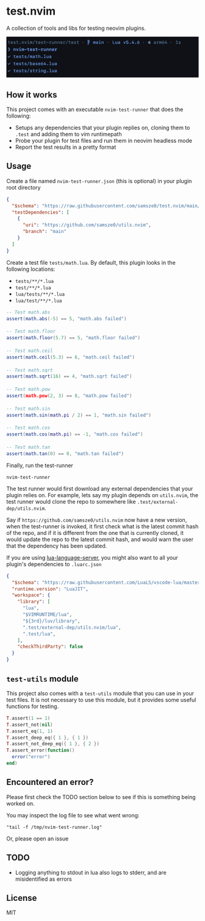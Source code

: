 # test.nvim

A collection of tools and libs for testing neovim plugins.

![](assets/demo.png)

## How it works

This project comes with an executable `nvim-test-runner` that does the following:
- Setups any dependencies that your plugin replies on, cloning them to `.test` and adding them to vim runtimepath
- Probe your plugin for test files and run them in neovim headless mode
- Report the test results in a pretty format

## Usage

Create a file named `nvim-test-runner.json` (this is optional) in your plugin root directory

```json
{
  "$schema": "https://raw.githubusercontent.com/samsze0/test.nvim/main/nvim-test-runner.schema.json",
  "testDependencies": [
    {
      "uri": "https://github.com/samsze0/utils.nvim",
      "branch": "main"
    }
  ]
}
```

Create a test file `tests/math.lua`. By default, this plugin looks in the following locations:

- `tests/**/*.lua`
- `test/**/*.lua`
- `lua/tests/**/*.lua`
- `lua/test/**/*.lua`

```lua
-- Test math.abs
assert(math.abs(-5) == 5, "math.abs failed")

-- Test math.floor
assert(math.floor(5.7) == 5, "math.floor failed")

-- Test math.ceil
assert(math.ceil(5.3) == 6, "math.ceil failed")

-- Test math.sqrt
assert(math.sqrt(16) == 4, "math.sqrt failed")

-- Test math.pow
assert(math.pow(2, 3) == 8, "math.pow failed")

-- Test math.sin
assert(math.sin(math.pi / 2) == 1, "math.sin failed")

-- Test math.cos
assert(math.cos(math.pi) == -1, "math.cos failed")

-- Test math.tan
assert(math.tan(0) == 0, "math.tan failed")
```

Finally, run the test-runner

```shell
nvim-test-runner
```

The test runner would first download any external dependencies that your plugin relies on. For example, lets say my plugin depends on `utils.nvim`, the test runner would clone the repo to somewhere like `.test/external-dep/utils.nvim`.

Say if `https://github.com/samsze0/utils.nvim` now have a new version, when the test-runner is invoked, it first check what is the latest commit hash of the repo, and if it is different from the one that is currently cloned, it would update the repo to the latest commit hash, and would warn the user that the dependency has been updated.

If you are using [lua-language-server](https://github.com/LuaLS/lua-language-server), you might also want to all your plugin's dependencies to `.luarc.json`

```json
{
  "$schema": "https://raw.githubusercontent.com/LuaLS/vscode-lua/master/setting/schema.json",
  "runtime.version": "LuaJIT",
  "workspace": {
    "library": [
      "lua",
      "$VIMRUNTIME/lua",
      "${3rd}/luv/library",
      ".test/external-dep/utils.nvim/lua",
      ".test/lua",
    ],
    "checkThirdParty": false
  }
}
```

## `test-utils` module

This project also comes with a `test-utils` module that you can use in your test files. It is not necessary to use this module, but it provides some useful functions for testing.

```lua
T.assert(1 == 1)
T.assert_not(nil)
T.assert_eq(1, 1)
T.assert_deep_eq({ 1 }, { 1 })
T.assert_not_deep_eq({ 1 }, { 2 })
T.assert_error(function()
  error("error")
end)
```

## Encountered an error?

Please first check the TODO section below to see if this is something being worked on.

You may inspect the log file to see what went wrong:

```shell
"tail -f /tmp/nvim-test-runner.log"
```

Or, please open an issue

## TODO

- Logging anything to stdout in lua also logs to stderr, and are misidentified as errors

## License

MIT